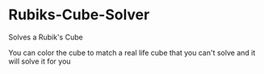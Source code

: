# Rubiks-Cube-Solver
Solves a Rubik's Cube

You can color the cube to match a real life cube that you can't solve and it will solve it for you
